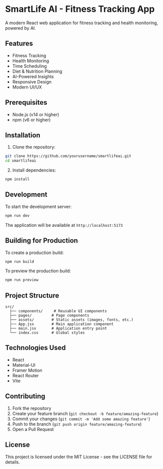 # SmartLife AI - Fitness Tracking App

A modern React web application for fitness tracking and health monitoring, powered by AI.

## Features

- Fitness Tracking
- Health Monitoring
- Time Scheduling
- Diet & Nutrition Planning
- AI-Powered Insights
- Responsive Design
- Modern UI/UX

## Prerequisites

- Node.js (v14 or higher)
- npm (v6 or higher)

## Installation

1. Clone the repository:

```bash
git clone https://github.com/yourusername/smartlifeai.git
cd smartlifeai
```

2. Install dependencies:

```bash
npm install
```

## Development

To start the development server:

```bash
npm run dev
```

The application will be available at `http://localhost:5173`

## Building for Production

To create a production build:

```bash
npm run build
```

To preview the production build:

```bash
npm run preview
```

## Project Structure

```
src/
  ├── components/     # Reusable UI components
  ├── pages/         # Page components
  ├── assets/        # Static assets (images, fonts, etc.)
  ├── App.jsx        # Main application component
  ├── main.jsx       # Application entry point
  └── index.css      # Global styles
```

## Technologies Used

- React
- Material-UI
- Framer Motion
- React Router
- Vite

## Contributing

1. Fork the repository
2. Create your feature branch (`git checkout -b feature/amazing-feature`)
3. Commit your changes (`git commit -m 'Add some amazing feature'`)
4. Push to the branch (`git push origin feature/amazing-feature`)
5. Open a Pull Request

## License

This project is licensed under the MIT License - see the LICENSE file for details.
